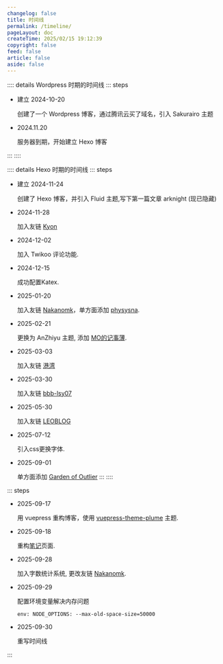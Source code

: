 ```yaml
---
changelog: false
title: 时间线
permalink: /timeline/
pageLayout: doc
createTime: 2025/02/15 19:12:39
copyright: false
feed: false
article: false
aside: false
---
```


:::: details Wordpress 时期的时间线
::: steps

- 建立 2024-10-20

  创建了一个 Wordpress 博客，通过腾讯云买了域名，引入 Sakurairo 主题

- 2024.11.20

  服务器到期，开始建立 Hexo 博客

:::
::::
  
:::: details Hexo 时期的时间线
::: steps

- 建立 2024-11-24

  创建了 Hexo 博客，并引入 Fluid 主题,写下第一篇文章 arknight (现已隐藏)

- 2024-11-28

  加入友链 [Kyon](https://kyon0930.github.io/)

- 2024-12-02

  加入 Twikoo 评论功能.

- 2024-12-15

  成功配置Katex.

- 2025-01-20

  加入友链 [Nakanomk](https://nakanomk.github.io/)，单方面添加 [physysna](https://physnya.top/).

- 2025-02-21

  更换为 AnZhiyu 主题, 添加 [MO的记事薄](https://blog.xiowo.net/).

- 2025-03-03

  加入友链 [港湾](https://haru-lcy.github.io/)

- 2025-03-30

  加入友链 [bbb-lsy07](https://blog.6uu.us/)

- 2025-05-30

  加入友链 [LEOBLOG](https://leoblog.cc/)

- 2025-07-12

  引入css更换字体.

- 2025-09-01

  单方面添加 [Garden of Outlier](https://chlo.is/)
:::
::::

::: steps

- 2025-09-17

  用 vuepress 重构博客，使用 [vuepress-theme-plume](https://theme-plume.vuejs.press/) 主题. 

- 2025-09-18
 
  重构[笔记](/notes/)页面.

- 2025-09-28
 
  加入字数统计系统, 更改友链 [Nakanomk](https://www.nkns.cc/).

- 2025-09-29

  配置环境变量解决内存问题
 
  ``
  env:
          NODE_OPTIONS: --max-old-space-size=50000
  ``

- 2025-09-30

  重写时间线

:::